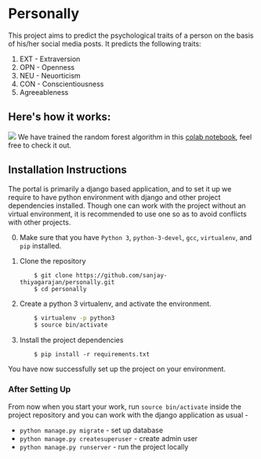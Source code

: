 # Personally
This project aims to predict the psychological traits of a person on the basis of his/her social media posts. It predicts the following traits:
1. EXT - Extraversion
2. OPN - Openness
3. NEU - Neuorticism
4. CON - Conscientiousness
5. Agreeableness
## Here's how it works:
![](https://github.com/sanjay-thiyagarajan/personally/blob/master/images_and_gifs/workflow_1.png)
We have trained the random forest algorithm in this [colab notebook](https://colab.research.google.com/github/sanjay-thiyagarajan/personally/blob/master/predict_personality.ipynb), feel free to check it out.

## Installation Instructions
The portal is primarily a django based application, and to set it up we require to have 
python environment with django and other project dependencies installed. Though one can
work with the project without an virtual environment,  it is recommended to use one so 
as to avoid conflicts with other projects.

0. Make sure that you have `Python 3`, `python-3-devel`, `gcc`, `virtualenv`, and `pip` installed.     
1. Clone the repository

    ```
        $ git clone https://github.com/sanjay-thiyagarajan/personally.git
        $ cd personally
    ```
2. Create a python 3 virtualenv, and activate the environment.
    ```bash
        $ virtualenv -p python3
        $ source bin/activate
    ```   
3. Install the project dependencies
    ```
        $ pip install -r requirements.txt
    ```

You have now successfully set up the project on your environment. 

### After Setting Up
From now when you start your work, run ``source bin/activate`` inside the project repository and you can work with the django application as usual - 

* `python manage.py migrate` - set up database
* `python manage.py createsuperuser` - create admin user
* `python manage.py runserver`  - run the project locally


